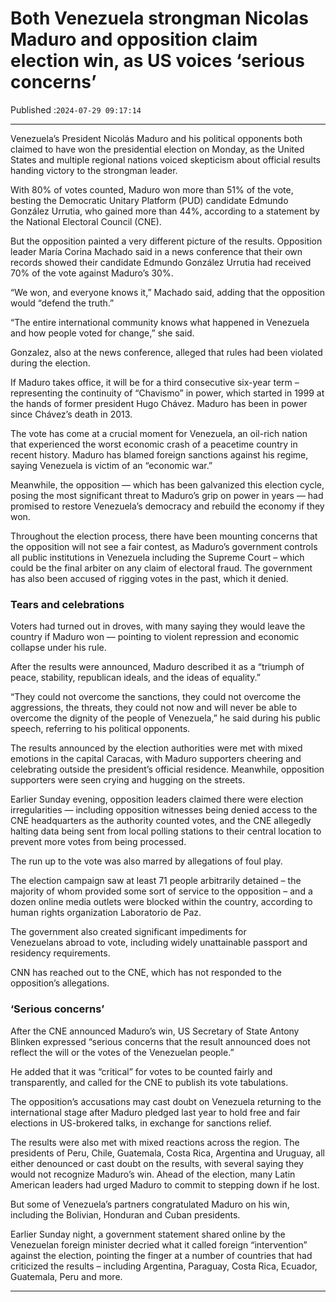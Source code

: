 # Both Venezuela strongman Nicolas Maduro and opposition claim election win, as US voices ‘serious concerns’

Published :`2024-07-29 09:17:14`

---

Venezuela’s President Nicolás Maduro and his political opponents both claimed to have won the presidential election on Monday, as the United States and multiple regional nations voiced skepticism about official results handing victory to the strongman leader.

With 80% of votes counted, Maduro won more than 51% of the vote, besting the Democratic Unitary Platform (PUD) candidate Edmundo González Urrutia, who gained more than 44%, according to a statement by the National Electoral Council (CNE).

But the opposition painted a very different picture of the results. Opposition leader María Corina Machado said in a news conference that their own records showed their candidate Edmundo González Urrutia had received 70% of the vote against Maduro’s 30%.

“We won, and everyone knows it,” Machado said, adding that the opposition would “defend the truth.”

“The entire international community knows what happened in Venezuela and how people voted for change,” she said.

Gonzalez, also at the news conference, alleged that rules had been violated during the election.

If Maduro takes office, it will be for a third consecutive six-year term – representing the continuity of “Chavismo” in power, which started in 1999 at the hands of former president Hugo Chávez. Maduro has been in power since Chávez’s death in 2013.

The vote has come at a crucial moment for Venezuela, an oil-rich nation that experienced the worst economic crash of a peacetime country in recent history. Maduro has blamed foreign sanctions against his regime, saying Venezuela is victim of an “economic war.”

Meanwhile, the opposition — which has been galvanized this election cycle, posing the most significant threat to Maduro’s grip on power in years — had promised to restore Venezuela’s democracy and rebuild the economy if they won.

Throughout the election process, there have been mounting concerns that the opposition will not see a fair contest, as Maduro’s government controls all public institutions in Venezuela including the Supreme Court – which could be the final arbiter on any claim of electoral fraud. The government has also been accused of rigging votes in the past, which it denied.

### Tears and celebrations

Voters had turned out in droves, with many saying they would leave the country if Maduro won — pointing to violent repression and economic collapse under his rule.

After the results were announced, Maduro described it as a “triumph of peace, stability, republican ideals, and the ideas of equality.”

“They could not overcome the sanctions, they could not overcome the aggressions, the threats, they could not now and will never be able to overcome the dignity of the people of Venezuela,” he said during his public speech, referring to his political opponents.

The results announced by the election authorities were met with mixed emotions in the capital Caracas, with Maduro supporters cheering and celebrating outside the president’s official residence. Meanwhile, opposition supporters were seen crying and hugging on the streets.

Earlier Sunday evening, opposition leaders claimed there were election irregularities — including opposition witnesses being denied access to the CNE headquarters as the authority counted votes, and the CNE allegedly halting data being sent from local polling stations to their central location to prevent more votes from being processed.

The run up to the vote was also marred by allegations of foul play.

The election campaign saw at least 71 people arbitrarily detained – the majority of whom provided some sort of service to the opposition – and a dozen online media outlets were blocked within the country, according to human rights organization Laboratorio de Paz.

The government a﻿lso created significant impediments for Venezuelans abroad to vote, including widely unattainable passport and residency requirements.

CNN has reached out to the CNE, which has not responded to the opposition’s allegations.

### ‘Serious concerns’

After the CNE announced Maduro’s win, US Secretary of State Antony Blinken expressed “serious concerns that the result announced does not reflect the will or the votes of the Venezuelan people.”

He added that it was “critical” for votes to be counted fairly and transparently, and called for the CNE to publish its vote tabulations.

The opposition’s accusations may cast doubt on Venezuela returning to the international stage after Maduro pledged last year to hold free and fair elections in US-brokered talks, in exchange for sanctions relief.

The results were also met with mixed reactions across the region. The presidents of Peru, Chile, Guatemala, Costa Rica, Argentina and Uruguay, all either denounced or cast doubt on the results, with several saying they would not recognize Maduro’s win. Ahead of the election, many Latin American leaders had urged Maduro to commit to stepping down if he lost.

But some of Venezuela’s partners congratulated Maduro on his win, including the Bolivian, Honduran and Cuban presidents.

Earlier Sunday night, a government statement shared online by the Venezuelan foreign minister decried what it called foreign “intervention” against the election, pointing the finger at a number of countries that had criticized the results – including Argentina, Paraguay, Costa Rica, Ecuador, Guatemala, Peru and more.

---

